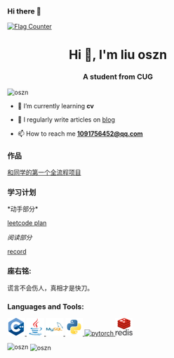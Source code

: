### Hi there 👋
<a href="https://info.flagcounter.com/dQmn"><img src="https://s11.flagcounter.com/count2/dQmn/bg_FFFFFF/txt_000000/border_CCCCCC/columns_2/maxflags_10/viewers_0/labels_0/pageviews_0/flags_0/percent_0/" alt="Flag Counter" border="0"></a>
<h1 align="center">Hi 👋, I'm liu oszn</h1>
<h3 align="center">A student from CUG</h3>

<p align="left"> <img src="https://komarev.com/ghpvc/?username=oszn&label=Profile%20views&color=0e75b6&style=flat" alt="oszn" /> </p>

- 🌱 I’m currently learning **cv**

- 📝 I regularly write articles on [blog](http://42.193.170.22/)

- 📫 How to reach me **1091756452@qq.com**
<h3 align="left">作品</h3>

[和同学的第一个全流程项目](https://github.com/oszn/wb)

<h3 align="left">学习计划</h3>
*动手部分*

[leetcode plan](https://github.com/oszn/leetcode/blob/master/sum/keep.md)

*阅读部分*

[record](https://github.com/oszn/record)

<h3 align="left">座右铭:</h3>
<p align="left">谎言不会伤人，真相才是快刀。
</p>



<h3 align="left">Languages and Tools:</h3>
<p align="left"> <a href="https://www.w3schools.com/cpp/" target="_blank" rel="noreferrer"> <img src="https://raw.githubusercontent.com/devicons/devicon/master/icons/cplusplus/cplusplus-original.svg" alt="cplusplus" width="40" height="40"/> </a> <a href="https://www.java.com" target="_blank" rel="noreferrer"> <img src="https://raw.githubusercontent.com/devicons/devicon/master/icons/java/java-original.svg" alt="java" width="40" height="40"/> </a> <a href="https://www.mysql.com/" target="_blank" rel="noreferrer"> <img src="https://raw.githubusercontent.com/devicons/devicon/master/icons/mysql/mysql-original-wordmark.svg" alt="mysql" width="40" height="40"/> </a> <a href="https://www.python.org" target="_blank" rel="noreferrer"> <img src="https://raw.githubusercontent.com/devicons/devicon/master/icons/python/python-original.svg" alt="python" width="40" height="40"/> </a> <a href="https://pytorch.org/" target="_blank" rel="noreferrer"> <img src="https://www.vectorlogo.zone/logos/pytorch/pytorch-icon.svg" alt="pytorch" width="40" height="40"/> </a> <a href="https://redis.io" target="_blank" rel="noreferrer"> <img src="https://raw.githubusercontent.com/devicons/devicon/master/icons/redis/redis-original-wordmark.svg" alt="redis" width="40" height="40"/> </a> </p>

<p><img align="left" src="https://github-readme-stats.vercel.app/api/top-langs?username=oszn&show_icons=true&locale=en&layout=compact" alt="oszn" /></p>

<p>&nbsp;<img align="center" src="https://github-readme-stats.vercel.app/api?username=oszn&show_icons=true&locale=en" alt="oszn" /></p>
